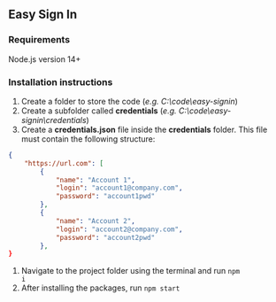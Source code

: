 ## Easy Sign In

### Requirements

Node.js version 14+

### Installation instructions

1. Create a folder to store the code (_e.g. C:\code\easy-signin_)
1. Create a subfolder called **credentials** (_e.g. C:\code\easy-signin\credentials_)
1. Create a **credentials.json** file inside the **credentials** folder. This file must contain the following structure:

```json
{
    "https://url.com": [
        {
            "name": "Account 1",
            "login": "account1@company.com",
            "password": "account1pwd"
        },
        {
            "name": "Account 2",
            "login": "account2@company.com",
            "password": "account2pwd"
        },
}
```

1. Navigate to the project folder using the terminal and run <code>npm i</code>
1. After installing the packages, run <code>npm start</code>
